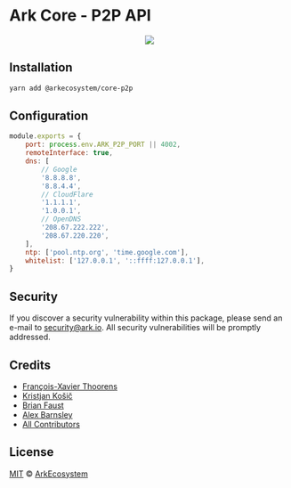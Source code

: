 # Ark Core - P2P API

<p align="center">
    <img src="../../banner.png?sanitize=true" />
</p>

## Installation

```bash
yarn add @arkecosystem/core-p2p
```

## Configuration

```js
module.exports = {
	port: process.env.ARK_P2P_PORT || 4002,
	remoteInterface: true,
	dns: [
		// Google
		'8.8.8.8',
		'8.8.4.4',
		// CloudFlare
		'1.1.1.1',
		'1.0.0.1',
		// OpenDNS
		'208.67.222.222',
		'208.67.220.220',
	],
	ntp: ['pool.ntp.org', 'time.google.com'],
	whitelist: ['127.0.0.1', '::ffff:127.0.0.1'],
}
```

## Security

If you discover a security vulnerability within this package, please send an e-mail to security@ark.io. All security vulnerabilities will be promptly addressed.

## Credits

-   [François-Xavier Thoorens](https://github.com/fix)
-   [Kristjan Košič](https://github.com/kristjank)
-   [Brian Faust](https://github.com/faustbrian)
-   [Alex Barnsley](https://github.com/alexbarnsley)
-   [All Contributors](../../../../contributors)

## License

[MIT](LICENSE) © [ArkEcosystem](https://ark.io)
